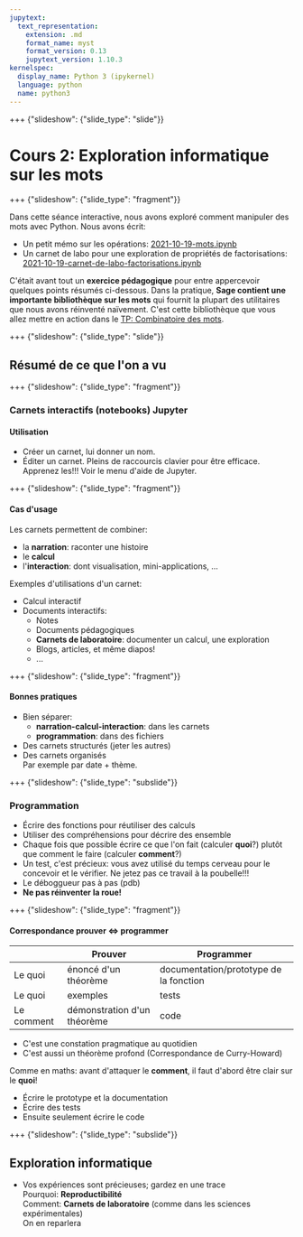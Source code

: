 ```yaml
---
jupytext:
  text_representation:
    extension: .md
    format_name: myst
    format_version: 0.13
    jupytext_version: 1.10.3
kernelspec:
  display_name: Python 3 (ipykernel)
  language: python
  name: python3
---
```


+++ {"slideshow": {"slide_type": "slide"}}

# Cours 2: Exploration informatique sur les mots

+++ {"slideshow": {"slide_type": "fragment"}}

Dans cette séance interactive, nous avons exploré comment manipuler des mots avec Python. Nous avons écrit:

- Un petit mémo sur les opérations: [2021-10-19-mots.ipynb](2021-10-19-mots.ipynb)
- Un carnet de labo pour une exploration de propriétés de factorisations: [2021-10-19-carnet-de-labo-factorisations.ipynb](2021-10-19-carnet-de-labo-factorisations.ipynb)

C'était avant tout un **exercice pédagogique** pour entre appercevoir quelques points résumés ci-dessous. Dans la pratique, **Sage contient une importante bibliothèque sur les mots** qui fournit la plupart des utilitaires que nous avons réinventé naïvement. C'est cette bibliothèque que vous allez mettre en action dans le [TP: Combinatoire des mots](combinatoire-des-mots.rst).

+++ {"slideshow": {"slide_type": "slide"}}

## Résumé de ce que l'on a vu

+++ {"slideshow": {"slide_type": "fragment"}}

### Carnets interactifs (notebooks) Jupyter

#### Utilisation

- Créer un carnet, lui donner un nom.
- Éditer un carnet. Pleins de raccourcis clavier pour être efficace. Apprenez les!!! Voir le menu d'aide de Jupyter.

+++ {"slideshow": {"slide_type": "fragment"}}

#### Cas d'usage

Les carnets permettent de combiner:
- la **narration**: raconter une histoire
- le **calcul** 
- l'**interaction**: dont visualisation, mini-applications, ...

Exemples d'utilisations d'un carnet:
- Calcul interactif
- Documents interactifs:
    - Notes
    - Documents pédagogiques
    - **Carnets de laboratoire**: documenter un calcul, une exploration
    - Blogs, articles, et même diapos!
    - ...

+++ {"slideshow": {"slide_type": "fragment"}}

#### Bonnes pratiques
- Bien séparer:
    - **narration-calcul-interaction**: dans les carnets
    - **programmation**: dans des fichiers
- Des carnets structurés (jeter les autres)
- Des carnets organisés  
  Par exemple par date + thème.

+++ {"slideshow": {"slide_type": "subslide"}}

### Programmation

- Écrire des fonctions pour réutiliser des calculs
- Utiliser des compréhensions pour décrire des ensemble
- Chaque fois que possible écrire ce que l'on fait (calculer **quoi**?) plutôt que comment le faire (calculer **comment**?)
- Un test, c'est précieux: vous avez utilisé du temps cerveau pour le concevoir et le vérifier. Ne jetez pas ce travail à la poubelle!!!
- Le déboggueur pas à pas (pdb)
- **Ne pas réinventer la roue!**

+++ {"slideshow": {"slide_type": "fragment"}}

#### Correspondance prouver $\Longleftrightarrow$ programmer
|     | Prouver | Programmer    |
| --- | --- | --- |
| Le quoi | énoncé d'un théorème | documentation/prototype de la fonction |
| Le quoi | exemples | tests |
| Le comment | démonstration d'un théorème | code |

- C'est une constation pragmatique au quotidien
- C'est aussi un théorème profond (Correspondance de Curry-Howard)

Comme en maths: avant d'attaquer le **comment**, il faut d'abord être clair sur le **quoi**!
- Écrire le prototype et la  documentation
- Écrire des tests
- Ensuite seulement écrire le code

+++ {"slideshow": {"slide_type": "subslide"}}

## Exploration informatique
-   Vos expériences sont précieuses; gardez en une trace  
    Pourquoi: **Reproductibilité**  
    Comment: **Carnets de laboratoire** (comme dans les sciences expérimentales)   
    On en reparlera
